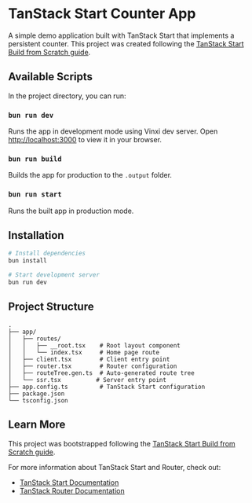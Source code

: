 # TanStack Start Counter App

A simple demo application built with TanStack Start that implements a persistent counter. This project was created following the [TanStack Start Build from Scratch guide](https://tanstack.com/router/latest/docs/framework/react/start/build-from-scratch).

## Available Scripts

In the project directory, you can run:

### `bun run dev`

Runs the app in development mode using Vinxi dev server.
Open [http://localhost:3000](http://localhost:3000) to view it in your browser.

### `bun run build`

Builds the app for production to the `.output` folder.

### `bun run start`

Runs the built app in production mode.

## Installation

```bash
# Install dependencies
bun install

# Start development server
bun run dev
```

## Project Structure

```
.
├── app/
│   ├── routes/
│   │   ├── __root.tsx    # Root layout component
│   │   └── index.tsx     # Home page route
│   ├── client.tsx        # Client entry point
│   ├── router.tsx        # Router configuration
│   ├── routeTree.gen.ts  # Auto-generated route tree
│   └── ssr.tsx          # Server entry point
├── app.config.ts         # TanStack Start configuration
├── package.json
└── tsconfig.json
```

## Learn More

This project was bootstrapped following the [TanStack Start Build from Scratch guide](https://tanstack.com/router/latest/docs/framework/react/start/build-from-scratch).

For more information about TanStack Start and Router, check out:
- [TanStack Start Documentation](https://tanstack.com/router/latest/docs/framework/react/start)
- [TanStack Router Documentation](https://tanstack.com/router/latest/docs/framework/react)
